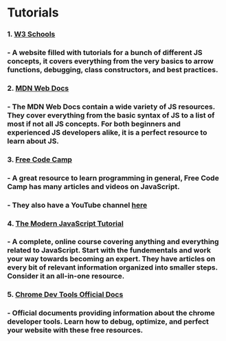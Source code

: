# Tutorials

### 1. [W3 Schools](https://www.w3schools.com/js/)
### - A website filled with tutorials for a bunch of different JS concepts, it covers everything from the very basics to arrow functions, debugging, class constructors, and best practices.

### 2. [MDN Web Docs](https://developer.mozilla.org/en-US/docs/Web/JavaScript)
### - The MDN Web Docs contain a wide variety of JS resources. They cover everything from the basic syntax of JS to a list of most if not all JS concepts. For both beginners and experienced JS developers alike, it is a perfect resource to learn about JS.

### 3. [Free Code Camp ](https://www.freecodecamp.org/)
### - A great resource to learn programming in general, Free Code Camp has many articles and videos on JavaScript. 
### - They also have a YouTube channel [here](https://www.youtube.com/c/Freecodecamp)

### 4. [The Modern JavaScript Tutorial](https://javascript.info/)
### - A complete, online course covering anything and everything related to JavaScript. Start with the fundementals and work your way towards becoming an expert. They have articles on every bit of relevant information organized into smaller steps. Consider it an all-in-one resource. 

### 5. [Chrome Dev Tools Official Docs](https://developer.chrome.com/docs/devtools/)
### - Official documents providing information about the chrome developer tools. Learn how to debug, optimize, and perfect your website with these free resources. 
